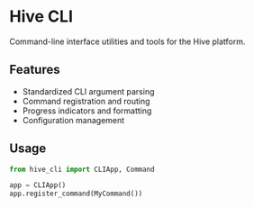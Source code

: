 # Hive CLI

Command-line interface utilities and tools for the Hive platform.

## Features

- Standardized CLI argument parsing
- Command registration and routing
- Progress indicators and formatting
- Configuration management

## Usage

```python
from hive_cli import CLIApp, Command

app = CLIApp()
app.register_command(MyCommand())
```
